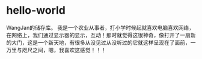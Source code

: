 # hello-world
WangJan的储存库。
我是一个农业从事者，打小学时候起就喜欢电脑喜欢网络，在网络上，我们通过显示器的显示，互动！那时就觉得这很神奇，像打开了一扇新的大门，这是一个新天地，有很多从没见过从没听过的它就这样呈现在了面前，一万里与咫尺之间，嗯，我喜欢这感觉！！！
